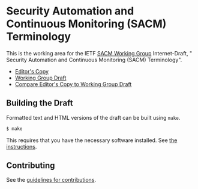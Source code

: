 #  Security Automation and Continuous Monitoring (SACM) Terminology

This is the working area for the IETF [SACM Working Group](https://datatracker.ietf.org/wg/sacm/documents/) Internet-Draft, " Security Automation and Continuous Monitoring (SACM) Terminology".

* [Editor's Copy](https://sacmwg.github.io/draft-ietf-sacm-terminology/#go.draft-ietf-sacm-terminology.html)
* [Working Group Draft](https://tools.ietf.org/html/draft-ietf-sacm-terminology)
* [Compare Editor's Copy to Working Group Draft](https://sacmwg.github.io/draft-ietf-sacm-terminology/#go.draft-ietf-sacm-terminology.diff)

## Building the Draft

Formatted text and HTML versions of the draft can be built using `make`.

```sh
$ make
```

This requires that you have the necessary software installed.  See
[the instructions](https://github.com/martinthomson/i-d-template/blob/master/doc/SETUP.md).


## Contributing

See the
[guidelines for contributions](https://github.com/sacmwg/draft-ietf-sacm-terminology/blob/master/CONTRIBUTING.md).
